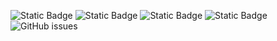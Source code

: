 ![Static Badge](https://img.shields.io/badge/blacklists-60-000000) ![Static Badge](https://img.shields.io/badge/blacklisted-3066950-cc0000) ![Static Badge](https://img.shields.io/badge/whitelisted-2243-00CC00) ![Static Badge](https://img.shields.io/badge/streaming_blacklist-28107-000000) ![GitHub issues](https://img.shields.io/github/issues/fabriziosalmi/blacklists)
